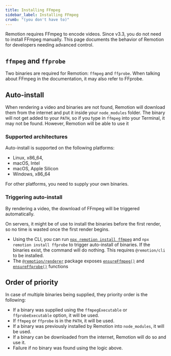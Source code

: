 ```yaml
---
title: Installing FFmpeg
sidebar_label: Installing FFmpeg
crumb: "(you don't have to)"
---
```


Remotion requires FFmpeg to encode videos. Since v3.3, you do not need to install FFmpeg manually. This page documents the behavior of Remotion for developers needing advanced control.

## `ffmpeg` and `ffprobe`

Two binaries are required for Remotion: `ffmpeg` and `ffprobe`. When talking about FFmpeg in the documentation, it may also refer to FFprobe.

## Auto-install

When rendering a video and binaries are not found, Remotion will download them from the internet and put it inside your `node_modules` folder. The binary will not get added to your `PATH`, so if you type in `ffmpeg` into your Terminal, it may not be found. However, Remotion will be able to use it

### Supported architectures

Auto-install is supported on the following platforms:

- Linux, x86_64,
- macOS, Intel
- macOS, Apple Silicon
- Windows, x86_64

For other platforms, you need to supply your own binaries.

### Triggering auto-install

By rendering a video, the download of FFmpeg will be triggered automatically.

On servers, it might be of use to install the binaries before the first render, so no time is wasted once the first render begins.

- Using the CLI, you can run [`npx remotion install ffmpeg`](/docs/cli/install) and `npx remotion install ffprobe` to trigger auto-install of binaries. If the binaries exist, the command will do nothing. This requires `@remotion/cli` to be installed.
- The [`@remotion/renderer`](/docs/renderer) package exposes [`ensureFfmpeg()`](/docs/renderer/ensure-ffmpeg) and [`ensureFfprobe()`](/docs/renderer/ensure-ffprobe) functions

## Order of priority

In case of multiple binaries being supplied, they priority order is the following:

- If a binary was supplied using the `ffmpegExecutable` or `ffprobeExecutable` option, it will be used.
- If `ffmpeg` or `ffprobe` is in the `PATH`, it will be used.
- If a binary was previously installed by Remotion into `node_modules`, it will be used.
- If a binary can be downloaded from the internet, Remotion will do so and use it.
- Failure if no binary was found using the logic above.
